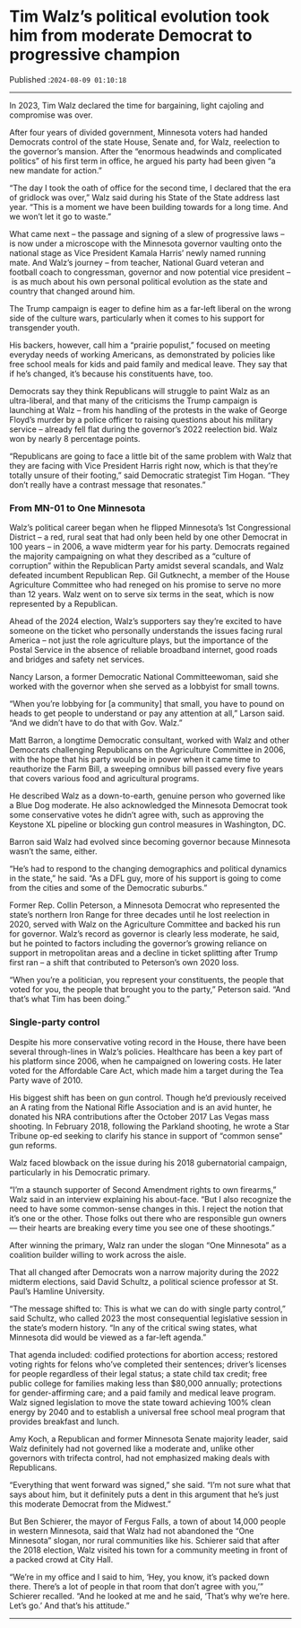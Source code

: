 # Tim Walz’s political evolution took him from moderate Democrat to progressive champion

Published :`2024-08-09 01:10:18`

---

In 2023, Tim Walz declared the time for bargaining, light cajoling and compromise was over.

After four years of divided government, Minnesota voters had handed Democrats control of the state House, Senate and, for Walz, reelection to the governor’s mansion. After the “enormous headwinds and complicated politics” of his first term in office, he argued his party had been given “a new mandate for action.”

“The day I took the oath of office for the second time, I declared that the era of gridlock was over,” Walz said during his State of the State address last year. “This is a moment we have been building towards for a long time. And we won’t let it go to waste.”

What came next – the passage and signing of a slew of progressive laws – is now under a microscope with the Minnesota governor vaulting onto the national stage as Vice President Kamala Harris’ newly named running mate. And Walz’s journey – from teacher, National Guard veteran and football coach to congressman, governor and now potential vice president – is as much about his own personal political evolution as the state and country that changed around him.

The Trump campaign is eager to define him as a far-left liberal on the wrong side of the culture wars, particularly when it comes to his support for transgender youth.

His backers, however, call him a “prairie populist,” focused on meeting everyday needs of working Americans, as demonstrated by policies like free school meals for kids and paid family and medical leave. They say that if he’s changed, it’s because his constituents have, too.

Democrats say they think Republicans will struggle to paint Walz as an ultra-liberal, and that many of the criticisms the Trump campaign is launching at Walz – from his handling of the protests in the wake of George Floyd’s murder by a police officer to raising questions about his military service – already fell flat during the governor’s 2022 reelection bid. Walz won by nearly 8 percentage points.

“Republicans are going to face a little bit of the same problem with Walz that they are facing with Vice President Harris right now, which is that they’re totally unsure of their footing,” said Democratic strategist Tim Hogan. “They don’t really have a contrast message that resonates.”

### From MN-01 to One Minnesota

Walz’s political career began when he flipped Minnesota’s 1st Congressional District – a red, rural seat that had only been held by one other Democrat in 100 years – in 2006, a wave midterm year for his party. Democrats regained the majority campaigning on what they described as a “culture of corruption” within the Republican Party amidst several scandals, and Walz defeated incumbent Republican Rep. Gil Gutknecht, a member of the House Agriculture Committee who had reneged on his promise to serve no more than 12 years. Walz went on to serve six terms in the seat, which is now represented by a Republican.

Ahead of the 2024 election, Walz’s supporters say they’re excited to have someone on the ticket who personally understands the issues facing rural America – not just the role agriculture plays, but the importance of the Postal Service in the absence of reliable broadband internet, good roads and bridges and safety net services.

Nancy Larson, a former Democratic National Committeewoman, said she worked with the governor when she served as a lobbyist for small towns.

“When you’re lobbying for [a community] that small, you have to pound on heads to get people to understand or pay any attention at all,” Larson said. “And we didn’t have to do that with Gov. Walz.”

Matt Barron, a longtime Democratic consultant, worked with Walz and other Democrats challenging Republicans on the Agriculture Committee in 2006, with the hope that his party would be in power when it came time to reauthorize the Farm Bill, a sweeping omnibus bill passed every five years that covers various food and agricultural programs.

He described Walz as a down-to-earth, genuine person who governed like a Blue Dog moderate. He also acknowledged the Minnesota Democrat took some conservative votes he didn’t agree with, such as approving the Keystone XL pipeline or blocking gun control measures in Washington, DC.

Barron said Walz had evolved since becoming governor because Minnesota wasn’t the same, either.

“He’s had to respond to the changing demographics and political dynamics in the state,” he said. “As a DFL guy, more of his support is going to come from the cities and some of the Democratic suburbs.”

Former Rep. Collin Peterson, a Minnesota Democrat who represented the state’s northern Iron Range for three decades until he lost reelection in 2020, served with Walz on the Agriculture Committee and backed his run for governor. Walz’s record as governor is clearly less moderate, he said, but he pointed to factors including the governor’s growing reliance on support in metropolitan areas and a decline in ticket splitting after Trump first ran – a shift that contributed to Peterson’s own 2020 loss.

“When you’re a politician, you represent your constituents, the people that voted for you, the people that brought you to the party,” Peterson said. “And that’s what Tim has been doing.”

### Single-party control

Despite his more conservative voting record in the House, there have been several through-lines in Walz’s policies. Healthcare has been a key part of his platform since 2006, when he campaigned on lowering costs. He later voted for the Affordable Care Act, which made him a target during the Tea Party wave of 2010.

His biggest shift has been on gun control. Though he’d previously received an A rating from the National Rifle Association and is an avid hunter, he donated his NRA contributions after the October 2017 Las Vegas mass shooting. In February 2018, following the Parkland shooting, he wrote a Star Tribune op-ed seeking to clarify his stance in support of “common sense” gun reforms.

Walz faced blowback on the issue during his 2018 gubernatorial campaign, particularly in his Democratic primary.

“I’m a staunch supporter of Second Amendment rights to own firearms,” Walz said in an interview explaining his about-face. “But I also recognize the need to have some common-sense changes in this. I reject the notion that it’s one or the other. Those folks out there who are responsible gun owners ― their hearts are breaking every time you see one of these shootings.”

After winning the primary, Walz ran under the slogan “One Minnesota” as a coalition builder willing to work across the aisle.

That all changed after Democrats won a narrow majority during the 2022 midterm elections, said David Schultz, a political science professor at St. Paul’s Hamline University.

“The message shifted to: This is what we can do with single party control,” said Schultz, who called 2023 the most consequential legislative session in the state’s modern history. “In any of the critical swing states, what Minnesota did would be viewed as a far-left agenda.”

That agenda included: codified protections for abortion access; restored voting rights for felons who’ve completed their sentences; driver’s licenses for people regardless of their legal status; a state child tax credit; free public college for families making less than $80,000 annually; protections for gender-affirming care; and a paid family and medical leave program. Walz signed legislation to move the state toward achieving 100% clean energy by 2040 and to establish a universal free school meal program that provides breakfast and lunch.

Amy Koch, a Republican and former Minnesota Senate majority leader, said Walz definitely had not governed like a moderate and, unlike other governors with trifecta control, had not emphasized making deals with Republicans.

“Everything that went forward was signed,” she said. “I’m not sure what that says about him, but it definitely puts a dent in this argument that he’s just this moderate Democrat from the Midwest.”

But Ben Schierer, the mayor of Fergus Falls, a town of about 14,000 people in western Minnesota, said that Walz had not abandoned the “One Minnesota” slogan, nor rural communities like his. Schierer said that after the 2018 election, Walz visited his town for a community meeting in front of a packed crowd at City Hall.

“We’re in my office and I said to him, ‘Hey, you know, it’s packed down there. There’s a lot of people in that room that don’t agree with you,’” Schierer recalled. “And he looked at me and he said, ‘That’s why we’re here. Let’s go.’ And that’s his attitude.”

---

